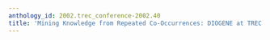 ```yaml
---
anthology_id: 2002.trec_conference-2002.40
title: 'Mining Knowledge from Repeated Co-Occurrences: DIOGENE at TREC 2002'
---
```

